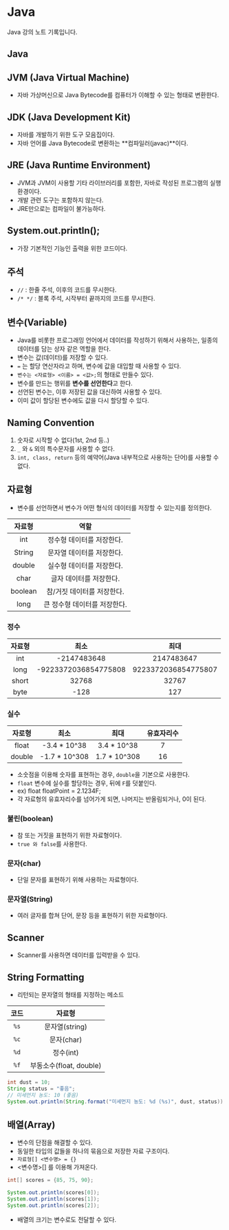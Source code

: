 # Java
Java 강의 노트 기록입니다.

## Java

## JVM (Java Virtual Machine)
- 자바 가상머신으로 Java Bytecode를 컴퓨터가 이해할 수 있는 형태로 변환한다.

## JDK (Java Development Kit)
- 자바를 개발하기 위한 도구 모음집이다.
- 자바 언어를 Java Bytecode로 변환하는 **컴파일러(javac)**이다.

## JRE (Java Runtime Environment)
- JVM과 JVM이 사용할 기타 라이브러리를 포함한, 자바로 작성된 프로그램의 실행 환경이다.
- 개발 관련 도구는 포함하지 않는다.
- JRE만으로는 컴파일이 불가능하다.

## System.out.println();
- 가장 기본적인 기능인 출력을 위한 코드이다.

## 주석
- `//` : 한줄 주석, 이후의 코드를 무시한다.
- `/* */` : 블록 주석, 시작부터 끝까지의 코드를 무시한다.

## 변수(Variable)
- Java를 비롯한 프로그래밍 언어에서 데이터를 작성하기 위해서 사용하는, 일종의 데이터를 담는 상자 같은 역할을 한다.
- 변수는 값(데이터)를 저장할 수 있다.
- `=` 는 할당 연산자라고 하며, 변수에 값을 대입할 때 사용할 수 있다.
- `변수는 <자료형> <이름> = <값>;`의 형태로 만들수 있다.
- 변수를 만드는 행위를 **변수를 선언한다**고 한다.
- 선언된 변수는, 이후 저장된 값을 대신하여 사용할 수 있다.
- 이미 값이 할당된 변수에도 값을 다시 할당할 수 있다.

## Naming Convention
1. 숫자로 시작할 수 없다(1st, 2nd 등..)
2. `_` 와 `&` 외의 특수문자를 사용할 수 없다.
3. `int, class, return` 등의 예약어(Java 내부적으로 사용하는 단어)를 사용할 수 없다.


## 자료형
- 변수를 선언하면서 변수가 어떤 형식의 데이터를 저장할 수 있는지를 정의한다.

| 자료형 | 역할 |
| :------: | :----------: |
| int | 정수형 데이터를 저장한다. |
| String | 문자열 데이터를 저장한다. |
| double| 실수형 데이터를 저장한다.|
| char | 글자 데이터를 저장한다.|
| boolean |  참/거짓 데이터를 저장한다.|
| long | 큰 정수형 데이터를 저장한다. |

### 정수
| 자료형 | 최소 | 최대 |
| :------: | :----------: | :----------: |
| int | -2147483648 | 2147483647 |
| long | -9223372036854775808 | 9223372036854775807 |
| short | 32768 | 32767 |
| byte | -128 | 127 |

### 실수
| 자로형 | 최소 | 최대 | 유효자리수 |
| :------: | :----------: | :----------: | :------: |
| float | -3.4 * 10^38 | 3.4 * 10^38 | 7 |
| double | -1.7 * 10^308 | 1.7 * 10^308 | 16 |
- 소숫점을 이용해 숫자를 표현하는 경우, `double`을 기본으로 사용한다.
- `float` 변수에 실수를 할당하는 경우, 뒤에 `F`를 덧붙인다.
- ex) float  floatPoint = 2.1234F;
- 각 자료형의 유효자리수를 넘어가게 되면, 나머지는 반올림되거나, 0이 된다.

### 불린(boolean)
- 참 또는 거짓을 표현하기 위한 자료형이다.
- `true 와 false`를 사용한다.

### 문자(char)
- 단일 문자를 표현하기 위해 사용하는 자료형이다.

### 문자열(String)
- 여러 글자를 합쳐 단어, 문장 등을 표현하기 위한 자료형이다.

## Scanner
- Scanner를 사용하면 데이터를 입력받을 수 있다.

## String Formatting
- 리턴되는 문자열의 형태를 지정하는 메소드

| 코드 | 자료형 |
| :------: | :---------: |
| `%s` | 문자열(string) |
| `%c` | 문자(char) |
| `%d` | 정수(int) |
| `%f` | 부동소수(float, double) |

```java
int dust = 10;
String status = "좋음";
// 미세먼지 농도: 10 (좋음)
System.out.println(String.format("미세먼지 농도: %d (%s)", dust, status));
```

## 배열(Array)
- 변수의 단점을 해결할 수 있다.
- 동일한 타입의 값들을 하나의 묶음으로 저장한 자료 구조이다.
- `자료형[] <변수명> = {}`
- <변수명>[] 를 이용해 가져온다.

```java
int[] scores = {85, 75, 90};

System.out.println(scores[0]);
System.out.println(scores[1]);
System.out.println(scores[2]);
```
- 배열의 크기는 변수로도 전달할 수 있다.



